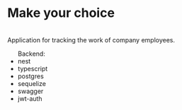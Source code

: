 # Make your choice
<br>
Application for tracking the work of company employees.
<br>
<ul>Backend:
<li>nest</li>
<li>typescript</li>
<li>postgres</li>
<li>sequelize</li>
<li>swagger</li>
<li>jwt-auth</li>
</ul>
